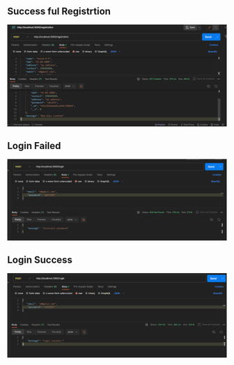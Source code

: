 ## Success ful Registrtion
<img src="./asset/registration.png" alt="img">

## Login Failed
<img src="./asset/login-failed.png" alt="img">

## Login Success
<img src="./asset/login-success.png" alt="img">